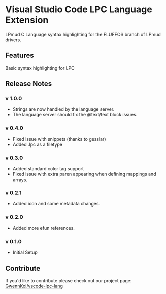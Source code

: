# Visual Studio Code LPC Language Extension

LPmud C Language syntax highlighting for the FLUFFOS branch of LPmud drivers.

## Features

Basic syntax highlighting for LPC

## Release Notes
### v 1.0.0
* Strings are now handled by the language server.
* The language server should fix the @text/text block issues.

### v 0.4.0
* Fixed issue with snippets (thanks to gesslar)
* Added .lpc as a filetype

### v 0.3.0
* Added standard color tag support
* Fixed issue with extra paren appearing when defining mappings and arrays.

### v 0.2.1
* Added icon and some metadata changes.

### v 0.2.0
* Added more efun references.

### v 0.1.0
* Initial Setup

## Contribute

If you'd like to contribute please check out our project page: [GwennKoi/vscode-lpc-lang](http://github.com/GwennKoi/vscode-lpc-lang)